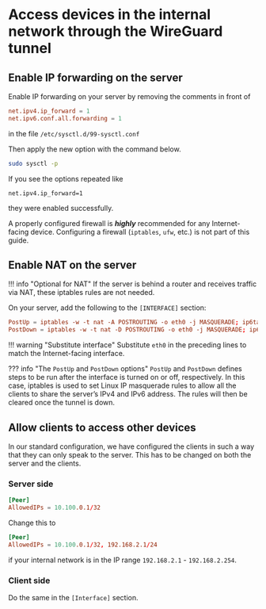 # Access devices in the internal network through the WireGuard tunnel

## Enable IP forwarding on the server

Enable IP forwarding on your server by removing the comments in front of

``` toml
net.ipv4.ip_forward = 1
net.ipv6.conf.all.forwarding = 1
```

in the file `/etc/sysctl.d/99-sysctl.conf`

Then apply the new option with the command below.

``` bash
sudo sysctl -p
```

If you see the options repeated like

``` plain
net.ipv4.ip_forward=1
```

they were enabled successfully.

A properly configured firewall is ***highly*** recommended for any Internet-facing device. Configuring a firewall (`iptables`, `ufw`, etc.) is not part of this guide.

## Enable NAT on the server

!!! info "Optional for NAT"
    If the server is behind a router and receives traffic via NAT, these iptables rules are not needed.

On your server, add the following to the `[INTERFACE]` section:

``` toml
PostUp = iptables -w -t nat -A POSTROUTING -o eth0 -j MASQUERADE; ip6tables -w -t nat -A POSTROUTING -o eth0 -j MASQUERADE
PostDown = iptables -w -t nat -D POSTROUTING -o eth0 -j MASQUERADE; ip6tables -w -t nat -D POSTROUTING -o eth0 -j MASQUERADE
```

!!! warning "Substitute interface"
    Substitute `eth0` in the preceding lines to match the Internet-facing interface.

??? info "The `PostUp` and `PostDown` options"
    `PostUp` and `PostDown` defines steps to be run after the interface is turned on or off, respectively. In this case, iptables is used to set Linux IP masquerade rules to allow all the clients to share the server’s IPv4 and IPv6 address.
    The rules will then be cleared once the tunnel is down.

## Allow clients to access other devices

In our standard configuration, we have configured the clients in such a way that they can only speak to the server. This has to be changed on both the server and the clients.

### Server side

``` toml
[Peer]
AllowedIPs = 10.100.0.1/32
```

Change this to

``` toml
[Peer]
AllowedIPs = 10.100.0.1/32, 192.168.2.1/24
```

if your internal network is in the IP range `192.168.2.1` - `192.168.2.254`.

### Client side

Do the same in the `[Interface]` section.
